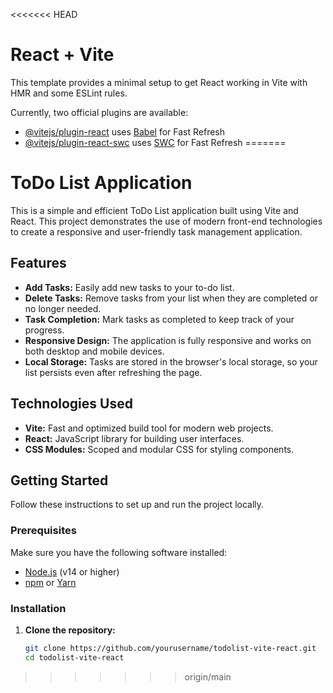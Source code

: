 <<<<<<< HEAD
# React + Vite

This template provides a minimal setup to get React working in Vite with HMR and some ESLint rules.

Currently, two official plugins are available:

- [@vitejs/plugin-react](https://github.com/vitejs/vite-plugin-react/blob/main/packages/plugin-react/README.md) uses [Babel](https://babeljs.io/) for Fast Refresh
- [@vitejs/plugin-react-swc](https://github.com/vitejs/vite-plugin-react-swc) uses [SWC](https://swc.rs/) for Fast Refresh
=======
# ToDo List Application

This is a simple and efficient ToDo List application built using Vite and React. This project demonstrates the use of modern front-end technologies to create a responsive and user-friendly task management application.

## Features

- **Add Tasks:** Easily add new tasks to your to-do list.
- **Delete Tasks:** Remove tasks from your list when they are completed or no longer needed.
- **Task Completion:** Mark tasks as completed to keep track of your progress.
- **Responsive Design:** The application is fully responsive and works on both desktop and mobile devices.
- **Local Storage:** Tasks are stored in the browser's local storage, so your list persists even after refreshing the page.

## Technologies Used

- **Vite:** Fast and optimized build tool for modern web projects.
- **React:** JavaScript library for building user interfaces.
- **CSS Modules:** Scoped and modular CSS for styling components.

## Getting Started

Follow these instructions to set up and run the project locally.

### Prerequisites

Make sure you have the following software installed:

- [Node.js](https://nodejs.org/) (v14 or higher)
- [npm](https://www.npmjs.com/) or [Yarn](https://yarnpkg.com/)

### Installation

1. **Clone the repository:**

   ```bash
   git clone https://github.com/yourusername/todolist-vite-react.git
   cd todolist-vite-react
>>>>>>> origin/main
